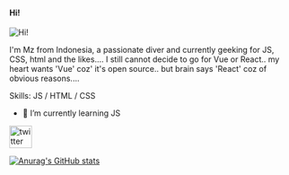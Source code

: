 #### Hi!
![Hi!](https://pbs.twimg.com/profile_banners/1423836260590710785/1628317468/1080x360)

I'm Mz from Indonesia, a passionate diver and currently geeking for JS, CSS, html and the likes.... I still cannot decide to go for Vue or React.. my heart wants 'Vue' coz' it's open source.. but brain says 'React' coz of obvious reasons....

Skills:  JS / HTML / CSS

- 🌱 I’m currently learning JS 


[<img src='https://cdn.jsdelivr.net/npm/simple-icons@3.0.1/icons/twitter.svg' alt='twitter' height='40'>](https://twitter.com/@_marizoo)  



[![Anurag's GitHub stats](https://github-readme-stats.vercel.app/api?username=marizoo)](https://github.com/anuraghazra/github-readme-stats)


<!--
**marizoo/marizoo** is a ✨ _special_ ✨ repository because its `README.md` (this file) appears on your GitHub profile.

Here are some ideas to get you started:

- 🔭 I’m currently working on ...
- 🌱 I’m currently learning ...
- 👯 I’m looking to collaborate on ...
- 🤔 I’m looking for help with ...
- 💬 Ask me about ...
- 📫 How to reach me: ...
- 😄 Pronouns: ...
- ⚡ Fun fact: ...
-->
